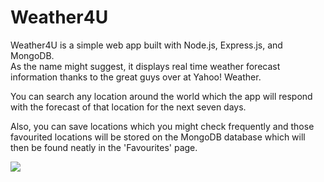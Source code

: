 # Weather4U
Weather4U is a simple web app built with Node.js, Express.js, and MongoDB.<br>
As the name might suggest, it displays real time weather forecast information thanks to the great guys over at Yahoo! Weather.

You can search any location around the world which the app will respond with the forecast of that location for the next seven days.

Also, you can save locations which you might check frequently and those favourited locations will be stored on the MongoDB database which will then be found neatly in the 'Favourites' page.

<img src="https://github.com/zanadaniel/Weather4U/blob/master/Misc/Index.png">